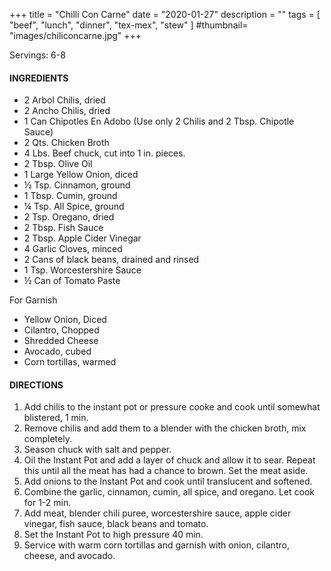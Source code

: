 +++
title = "Chilli Con Carne"
date = "2020-01-27"
description = ""
tags = [
    "beef",
    "lunch",
    "dinner",
    "tex-mex",
    "stew"
]
#thumbnail= "images/chiliconcarne.jpg"
+++

Servings: 6-8 <!--more-->

#### INGREDIENTS 

* 2 Arbol Chilis, dried 
* 2 Ancho Chilis, dried
* 1 Can Chipotles En Adobo (Use only 2 Chilis and 2 Tbsp. Chipotle Sauce) 
* 2 Qts. Chicken Broth  
* 4 Lbs. Beef chuck, cut into 1 in. pieces. 
* 2 Tbsp. Olive Oil 
* 1 Large Yellow Onion, diced 
* ½ Tsp. Cinnamon, ground 
* 1 Tbsp. Cumin, ground
* ¼ Tsp. All Spice, ground 
* 2 Tsp. Oregano, dried 
* 2 Tbsp. Fish Sauce 
* 2 Tbsp. Apple Cider Vinegar 
* 4 Garlic Cloves, minced 
* 2 Cans of black beans, drained and rinsed 
* 1 Tsp. Worcestershire Sauce 
* ½ Can of Tomato Paste

For Garnish

* Yellow Onion, Diced
* Cilantro, Chopped
* Shredded Cheese
* Avocado, cubed 
* Corn tortillas, warmed 

  
#### DIRECTIONS 

1. Add chilis to the instant pot or pressure cooke and cook until somewhat blistered, 1 min. 
2. Remove chilis and add them to a blender with the chicken broth, mix completely. 
3. Season chuck with salt and pepper. 
4. Oil the Instant Pot and add a layer of chuck and allow it to sear. Repeat this until all the meat has had a chance to brown. Set the meat aside. 
5. Add onions to the Instant Pot and cook until translucent and softened. 
6. Combine the garlic, cinnamon, cumin, all spice, and oregano. Let cook for 1-2 min. 
7. Add meat, blender chili puree, worcestershire sauce, apple cider vinegar, fish sauce, black beans and tomato. 
8. Set the Instant Pot to high pressure 40 min. 
9. Service with warm corn tortillas and garnish with onion, cilantro, cheese, and avocado. 
